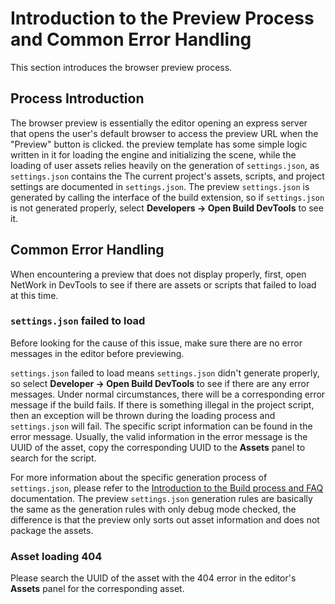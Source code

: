 # Introduction to the Preview Process and Common Error Handling

This section introduces the browser preview process.

## Process Introduction

The browser preview is essentially the editor opening an express server that opens the user's default browser to access the preview URL when the "Preview" button is clicked. the preview template has some simple logic written in it for loading the engine and initializing the scene, while the loading of user assets relies heavily on the generation of `settings.json`, as `settings.json` contains the The current project's assets, scripts, and project settings are documented in `settings.json`. The preview `settings.json` is generated by calling the interface of the build extension, so if `settings.json` is not generated properly, select **Developers -> Open Build DevTools** to see it.

## Common Error Handling

When encountering a preview that does not display properly, first, open NetWork in DevTools to see if there are assets or scripts that failed to load at this time.

### `settings.json` failed to load

Before looking for the cause of this issue, make sure there are no error messages in the editor before previewing.

`settings.json` failed to load means `settings.json` didn't generate properly, so select **Developer -> Open Build DevTools** to see if there are any error messages. Under normal circumstances, there will be a corresponding error message if the build fails. If there is something illegal in the project script, then an exception will be thrown during the loading process and `settings.json` will fail. The specific script information can be found in the error message. Usually, the valid information in the error message is the UUID of the asset, copy the corresponding UUID to the **Assets** panel to search for the script.

For more information about the specific generation process of `settings.json`, please refer to the [Introduction to the Build process and FAQ](../publish/build-guide.md) documentation. The preview `settings.json` generation rules are basically the same as the generation rules with only debug mode checked, the difference is that the preview only sorts out asset information and does not package the assets.

### Asset loading 404

Please search the UUID of the asset with the 404 error in the editor's **Assets** panel for the corresponding asset.
